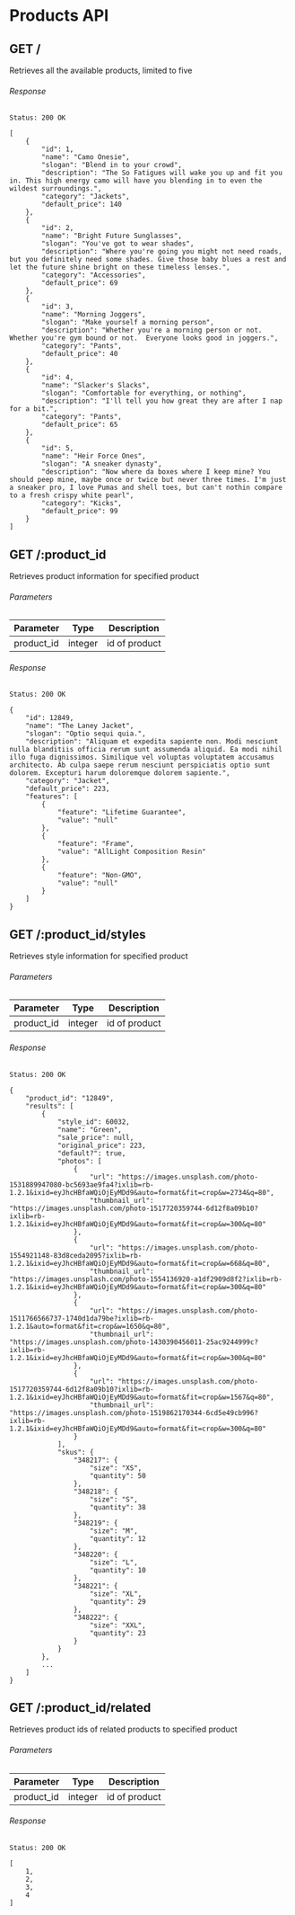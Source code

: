 # Products API

## GET /

Retrieves all the available products, limited to five

###### Response

`Status: 200 OK`

```
[
    {
        "id": 1,
        "name": "Camo Onesie",
        "slogan": "Blend in to your crowd",
        "description": "The So Fatigues will wake you up and fit you in. This high energy camo will have you blending in to even the wildest surroundings.",
        "category": "Jackets",
        "default_price": 140
    },
    {
        "id": 2,
        "name": "Bright Future Sunglasses",
        "slogan": "You've got to wear shades",
        "description": "Where you're going you might not need roads, but you definitely need some shades. Give those baby blues a rest and let the future shine bright on these timeless lenses.",
        "category": "Accessories",
        "default_price": 69
    },
    {
        "id": 3,
        "name": "Morning Joggers",
        "slogan": "Make yourself a morning person",
        "description": "Whether you're a morning person or not.  Whether you're gym bound or not.  Everyone looks good in joggers.",
        "category": "Pants",
        "default_price": 40
    },
    {
        "id": 4,
        "name": "Slacker's Slacks",
        "slogan": "Comfortable for everything, or nothing",
        "description": "I'll tell you how great they are after I nap for a bit.",
        "category": "Pants",
        "default_price": 65
    },
    {
        "id": 5,
        "name": "Heir Force Ones",
        "slogan": "A sneaker dynasty",
        "description": "Now where da boxes where I keep mine? You should peep mine, maybe once or twice but never three times. I'm just a sneaker pro, I love Pumas and shell toes, but can't nothin compare to a fresh crispy white pearl",
        "category": "Kicks",
        "default_price": 99
    }
]
```

## GET /:product_id

Retrieves product information for specified product

###### Parameters

| Parameter  | Type    | Description   |
| ---------- | ------- | ------------- |
| product_id | integer | id of product |

###### Response

`Status: 200 OK`

```
{
    "id": 12849,
    "name": "The Laney Jacket",
    "slogan": "Optio sequi quia.",
    "description": "Aliquam et expedita sapiente non. Modi nesciunt nulla blanditiis officia rerum sunt assumenda aliquid. Ea modi nihil illo fuga dignissimos. Similique vel voluptas voluptatem accusamus architecto. Ab culpa saepe rerum nesciunt perspiciatis optio sunt dolorem. Excepturi harum doloremque dolorem sapiente.",
    "category": "Jacket",
    "default_price": 223,
    "features": [
        {
            "feature": "Lifetime Guarantee",
            "value": "null"
        },
        {
            "feature": "Frame",
            "value": "AllLight Composition Resin"
        },
        {
            "feature": "Non-GMO",
            "value": "null"
        }
    ]
}
```

## GET /:product_id/styles

Retrieves style information for specified product

###### Parameters

| Parameter  | Type    | Description   |
| ---------- | ------- | ------------- |
| product_id | integer | id of product |

###### Response

`Status: 200 OK`

```
{
    "product_id": "12849",
    "results": [
        {
            "style_id": 60032,
            "name": "Green",
            "sale_price": null,
            "original_price": 223,
            "default?": true,
            "photos": [
                {
                    "url": "https://images.unsplash.com/photo-1531889947080-bc5693ae9fa4?ixlib=rb-1.2.1&ixid=eyJhcHBfaWQiOjEyMDd9&auto=format&fit=crop&w=2734&q=80",
                    "thumbnail_url": "https://images.unsplash.com/photo-1517720359744-6d12f8a09b10?ixlib=rb-1.2.1&ixid=eyJhcHBfaWQiOjEyMDd9&auto=format&fit=crop&w=300&q=80"
                },
                {
                    "url": "https://images.unsplash.com/photo-1554921148-83d8ceda2095?ixlib=rb-1.2.1&ixid=eyJhcHBfaWQiOjEyMDd9&auto=format&fit=crop&w=668&q=80",
                    "thumbnail_url": "https://images.unsplash.com/photo-1554136920-a1df2909d8f2?ixlib=rb-1.2.1&ixid=eyJhcHBfaWQiOjEyMDd9&auto=format&fit=crop&w=300&q=80"
                },
                {
                    "url": "https://images.unsplash.com/photo-1511766566737-1740d1da79be?ixlib=rb-1.2.1&auto=format&fit=crop&w=1650&q=80",
                    "thumbnail_url": "https://images.unsplash.com/photo-1430390456011-25ac9244999c?ixlib=rb-1.2.1&ixid=eyJhcHBfaWQiOjEyMDd9&auto=format&fit=crop&w=300&q=80"
                },
                {
                    "url": "https://images.unsplash.com/photo-1517720359744-6d12f8a09b10?ixlib=rb-1.2.1&ixid=eyJhcHBfaWQiOjEyMDd9&auto=format&fit=crop&w=1567&q=80",
                    "thumbnail_url": "https://images.unsplash.com/photo-1519862170344-6cd5e49cb996?ixlib=rb-1.2.1&ixid=eyJhcHBfaWQiOjEyMDd9&auto=format&fit=crop&w=300&q=80"
                }
            ],
            "skus": {
                "348217": {
                    "size": "XS",
                    "quantity": 50
                },
                "348218": {
                    "size": "S",
                    "quantity": 38
                },
                "348219": {
                    "size": "M",
                    "quantity": 12
                },
                "348220": {
                    "size": "L",
                    "quantity": 10
                },
                "348221": {
                    "size": "XL",
                    "quantity": 29
                },
                "348222": {
                    "size": "XXL",
                    "quantity": 23
                }
            }
        },
        ...
    ]
}
```

## GET /:product_id/related

Retrieves product ids of related products to specified product

###### Parameters

| Parameter  | Type    | Description   |
| ---------- | ------- | ------------- |
| product_id | integer | id of product |

###### Response

`Status: 200 OK`

```
[
    1,
    2,
    3,
    4
]
```
